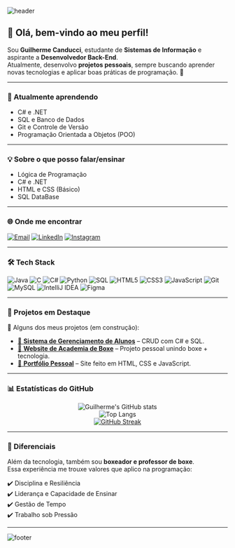 <!-- Banner animado -->
![header](https://capsule-render.vercel.app/api?type=waving&color=0:0f0f0f,100:434343&height=180&section=header&text=Guilherme%20Canducci&fontSize=40&fontAlignY=35&desc=Estudante%20de%20Sistemas%20de%20Informação%20|%20Futuro%20Dev%20Back-End&descSize=15&animation=fadeIn)

## 👋 Olá, bem-vindo ao meu perfil!
Sou **Guilherme Canducci**, estudante de **Sistemas de Informação** e aspirante a **Desenvolvedor Back-End**.  
Atualmente, desenvolvo **projetos pessoais**, sempre buscando aprender novas tecnologias e aplicar boas práticas de programação. 🚀  

---

### 🌱 Atualmente aprendendo
- C# e .NET  
- SQL e Banco de Dados  
- Git e Controle de Versão  
- Programação Orientada a Objetos (POO)  

---

### 💡 Sobre o que posso falar/ensinar
- Lógica de Programação  
- C# e .NET  
- HTML e CSS (Básico)  
- SQL DataBase  

---

### 🌐 Onde me encontrar
[![Email](https://img.shields.io/badge/Gmail-000000?style=for-the-badge&logo=gmail&logoColor=red)](mailto:guicanducci08@gmail.com)
[![LinkedIn](https://img.shields.io/badge/LinkedIn-000000?style=for-the-badge&logo=linkedin&logoColor=0A66C2)](https://www.linkedin.com/in/guilherme-henrique-canducci-b84676304)
[![Instagram](https://img.shields.io/badge/Instagram-000000?style=for-the-badge&logo=instagram&logoColor=E4405F)](https://instagram.com/guilherme.canducci)

---

### 🛠️ Tech Stack
![Java](https://img.shields.io/badge/Java-000000?style=for-the-badge&logo=openjdk&logoColor=red)
![C](https://img.shields.io/badge/C-000000?style=for-the-badge&logo=c&logoColor=blue)
![C#](https://img.shields.io/badge/C%23-000000?style=for-the-badge&logo=c-sharp&logoColor=239120)
![Python](https://img.shields.io/badge/Python-000000?style=for-the-badge&logo=python&logoColor=yellow)
![SQL](https://img.shields.io/badge/SQL-000000?style=for-the-badge&logo=postgresql&logoColor=336791)
![HTML5](https://img.shields.io/badge/HTML5-000000?style=for-the-badge&logo=html5&logoColor=E34F26)
![CSS3](https://img.shields.io/badge/CSS3-000000?style=for-the-badge&logo=css3&logoColor=1572B6)
![JavaScript](https://img.shields.io/badge/JavaScript-000000?style=for-the-badge&logo=javascript&logoColor=F7DF1E)
![Git](https://img.shields.io/badge/Git-000000?style=for-the-badge&logo=git&logoColor=F05032)
![MySQL](https://img.shields.io/badge/MySQL-000000?style=for-the-badge&logo=mysql&logoColor=4479A1)
![IntelliJ IDEA](https://img.shields.io/badge/IntelliJIDEA-000000?style=for-the-badge&logo=intellijidea&logoColor=white)
![Figma](https://img.shields.io/badge/Figma-000000?style=for-the-badge&logo=figma&logoColor=F24E1E)

---

### 📌 Projetos em Destaque
🚀 Alguns dos meus projetos (em construção):  

- [🔗 **Sistema de Gerenciamento de Alunos**](https://github.com/guilhermecanducci/gerenciamento-alunos) – CRUD com C# e SQL.  
- [🔗 **Website de Academia de Boxe**](https://github.com/guilhermecanducci/academia-boxe) – Projeto pessoal unindo boxe + tecnologia.  
- [🔗 **Portfólio Pessoal**](https://github.com/guilhermecanducci/portfolio) – Site feito em HTML, CSS e JavaScript.  

---

### 📊 Estatísticas do GitHub
<div align="center">
  
![Guilherme's GitHub stats](https://github-readme-stats.vercel.app/api?username=guilhermecanducci&show_icons=true&theme=dark)  
![Top Langs](https://github-readme-stats.vercel.app/api/top-langs/?username=guilhermecanducci&layout=compact&theme=dark)  
[![GitHub Streak](https://github-readme-streak-stats.herokuapp.com/?user=guilhermecanducci&theme=dark)](https://git.io/streak-stats)

</div>

---

### 🥊 Diferenciais
Além da tecnologia, também sou **boxeador e professor de boxe**.  
Essa experiência me trouxe valores que aplico na programação:  

✔️ Disciplina e Resiliência  
✔️ Liderança e Capacidade de Ensinar  
✔️ Gestão de Tempo  
✔️ Trabalho sob Pressão  

---

<!-- Rodapé animado -->
![footer](https://capsule-render.vercel.app/api?type=waving&color=0:0f0f0f,100:434343&height=120&section=footer&animation=fadeIn)
